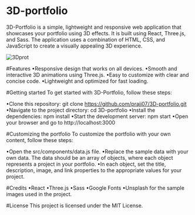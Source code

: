 # 3D-portfolio

3D-Portfolio is a simple, lightweight and responsive web application that showcases your portfolio using 3D effects. It is built using React, Three.js, and Sass. The application uses a combination of HTML, CSS, and JavaScript to create a visually appealing 3D experience.

![3Dprot](https://user-images.githubusercontent.com/83826853/230948808-80abae00-b03e-4271-8043-bacbf97472e4.png)

#Features
•Responsive design that works on all devices.
•Smooth and interactive 3D animations using Three.js.
•Easy to customize with clear and concise code.
•Lightweight and optimized for fast loading.

#Getting started
To get started with 3D-Portfolio, follow these steps:

•Clone this repository: git clone https://github.com/prajj07/3D-portfolio.git
•Navigate to the project directory: cd 3D-portfolio
•Install the dependencies: npm install
•Start the development server: npm start
•Open your browser and go to http://localhost:3000


#Customizing the portfolio
To customize the portfolio with your own content, follow these steps:

•Open the src/components/data.js file.
•Replace the sample data with your own data. The data should be an array of objects, where each object represents a project in your portfolio.
•In each object, set the title, description, image, and link properties to the appropriate values for your project.


#Credits
•React
•Three.js
•Sass
•Google Fonts
•Unsplash for the sample images used in the project.

#License
This project is licensed under the MIT License.

